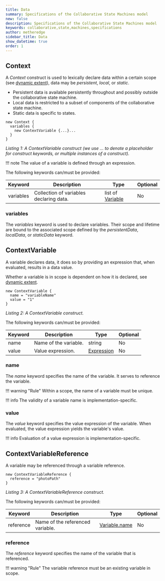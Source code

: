 ```yaml
---
title: Data
summary: Specifications of the Collaborative State Machines model
new: false
description: Specifications of the Collaborative State Machines model
keywords: collaborative,state,machines,specifications
author: metheredge
sidebar_title: Data
show_datetime: true
order: 1
---
```


## Context

A _Context_ construct is used to lexically declare data within a certain scope (see
[dynamic extent](data-model.md)), data may be _persistent_, _local_, or _static_.

- Persistent data is available persistently throughout and possibly outside the collaborative state machine.
- Local data is restricted to a subset of components of the collaborative state machine.
- Static data is specific to states.

```pkl
new Context {
  variables {
    new ContextVariable {...}...
  }
}
```
_Listing 1: A ContextVariable construct (we use _..._ to denote a placeholder for construct keywords, or
multiple instances of a construct)._

!!! note
    The value of a variable is defined through an expression.

The following keywords can/must be provided:

| **Keyword** | **Description**                         | **Type**                      | **Optional** |
| ----------- | --------------------------------------- | ----------------------------- | ------------ |
| variables   | Collection of variables declaring data. | list of [Variable](#contextvariable) | No           |

### variables

The _variables_ keyword is used to declare variables. Their scope and lifetime are bound to the associated
scope defined by the _persistentData_, _localData_, or _staticData_ keyword.

## ContextVariable

A variable declares data, it does so by providing an expression that, when evaluated, results in a data value.

Whether a variable is in scope is dependent on how it is declared, see [dynamic extent](data-model.md).

```pkl
new ContextVariable {
  name = "variableName"
  value = "1"
}
```
_Listing 2: A ContextVariable construct._

The following keywords can/must be provided:

| **Keyword** | **Description**       | **Type**                    | **Optional** |
| ----------- | --------------------- | --------------------------- | ------------ |
| name        | Name of the variable. | string                      | No           |
| value       | Value expression.     | [Expression](expression.md) | No           |

### name

The _name_ keyword specifies the name of the variable. It serves to reference the variable.

!!! warning "Rule"
    Within a scope, the name of a variable must be unique.

!!! info
    The validity of a variable name is implementation-specific.

### value

The _value_ keyword specifies the value expression of the variable. When evaluated, the value expression
yields the variable's value. 

!!! info
    Evaluation of a value expression is implementation-specific.

## ContextVariableReference

A variable may be referenced through a variable reference.

```pkl
new ContextVariableReference {
  reference = "photoPath"
}
```
_Listing 3: A ContextVariableReference construct._

The following keywords can/must be provided:

| **Keyword** | **Description**                  | **Type**                        | **Optional** |
| ----------- | -------------------------------- | ------------------------------- | ------------ |
| reference   | Name of the referenced variable. | [Variable.name](#name) | No           |

### reference

The _reference_ keyword specifies the name of the variable that is referenced.

!!! warning "Rule"
    The variable reference must be an existing variable in scope.